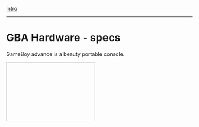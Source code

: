 [intro](Readme.md)

---

# GBA Hardware - specs

GameBoy advance is a beauty portable console.
<p>
	<img src"https://upload.wikimedia.org/wikipedia/commons/7/7d/Nintendo-Game-Boy-Advance-Purple-FL.jpg" width="240" height= "160">
</p>
